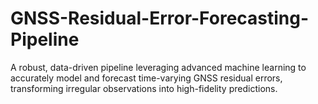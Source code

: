 # GNSS-Residual-Error-Forecasting-Pipeline
 A robust, data-driven pipeline leveraging advanced machine learning to accurately model and forecast time-varying GNSS residual  errors, transforming irregular observations into high-fidelity predictions. 
